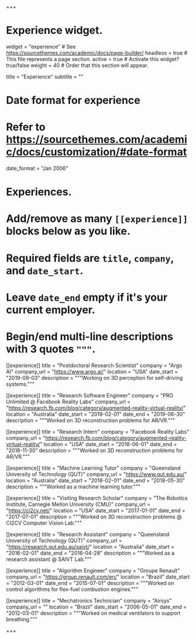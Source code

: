 +++
# Experience widget.
widget = "experience"  # See https://sourcethemes.com/academic/docs/page-builder/
headless = true  # This file represents a page section.
active = true  # Activate this widget? true/false
weight = 40  # Order that this section will appear.

title = "Experience"
subtitle = ""

# Date format for experience
#   Refer to https://sourcethemes.com/academic/docs/customization/#date-format
date_format = "Jan 2006"

# Experiences.
#   Add/remove as many `[[experience]]` blocks below as you like.
#   Required fields are `title`, `company`, and `date_start`.
#   Leave `date_end` empty if it's your current employer.
#   Begin/end multi-line descriptions with 3 quotes `"""`.
[[experience]]
  title = "Postdoctoral Research Scientist"
  company = "Argo AI"
  company_url = "https://www.argo.ai/"
  location = "USA"
  date_start = "2019-09-03"
  description = """Working on 3D perception for self-driving systems."""

[[experience]]
  title = "Research Software Engineer"
  company = "PRO Unlimited @ Facebook Reality Labs"
  company_url = "https://research.fb.com/blog/category/augmented-reality-virtual-reality/"
  location = "Australia"
  date_start = "2019-02-01"
  date_end = "2019-06-30"
  description = """Worked on 3D reconstruction problems for AR/VR."""

[[experience]]
  title = "Research Intern"
  company = "Facebook Reality Labs"
  company_url = "https://research.fb.com/blog/category/augmented-reality-virtual-reality/"
  location = "USA"
  date_start = "2018-06-01"
  date_end = "2018-11-30"
  description = """Worked on 3D reconstruction problems for AR/VR."""

[[experience]]
  title = "Machine Learning Tutor"
  company = "Queensland University of Technology (QUT)"
  company_url = "https://www.qut.edu.au/"
  location = "Australia"
  date_start = "2018-02-01"
  date_end = "2018-05-30"
  description = """Worked as a machine learning tutor."""

[[experience]]
  title = "Visiting Research Scholar"
  company = "The Robotics Institute, Carnegie Mellon University (CMU)"
  company_url = "https://ci2cv.net/"
  location = "USA"
  date_start = "2017-01-01"
  date_end = "2017-07-01"
  description = """Worked on 3D reconstruction problems @ CI2CV Computer Vision Lab."""

[[experience]]
  title = "Research Assistant"
  company = "Queensland University of Technology (QUT)"
  company_url = "https://research.qut.edu.au/saivt/"
  location = "Australia"
  date_start = "2016-02-01"
  date_end = "2016-04-28"
  description = """Worked as a research assistant @ SAIVT Lab."""

[[experience]]
  title = "Algorithm Engineer"
  company = "Groupe Renault"
  company_url = "https://group.renault.com/en/"
  location = "Brazil"
  date_start = "2012-03-01"
  date_end = "2015-07-01"
  description = """Worked on control algorithms for flex-fuel combustion engines."""

[[experience]]
  title = "Mechatronics Technician"
  company = "Airsys"
  company_url = ""
  location = "Brazil"
  date_start = "2006-05-01"
  date_end = "2012-03-01"
  description = """Worked on medical ventilators to support breathing."""

+++
